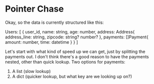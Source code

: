 # Pointer Chase

Okay, so the data is currently structured like this:

Users: [
  {
    user_id,
    name: string,
    age: number,
    address: Address{
        address_line: string,
        zipcode: string? number?
    },
    payments: []Payment{
        amount: number,
        time: datetime
    }
  }
]

Let's start with what kind of speed up we can get, just by splitting the payments out.
I don't think there's a good reason to have the payments nested, other than quick lookup.
Two options for payments:
1. A list (slow lookup)
2. A dict (quicker lookup, but what key are we looking up on?)

